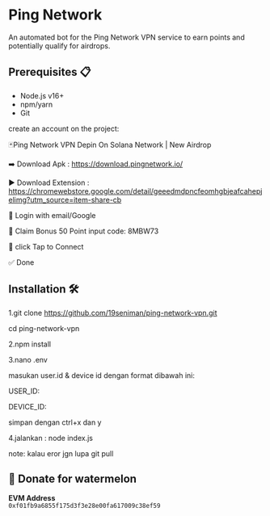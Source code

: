 # Ping Network 

An automated bot for the Ping Network VPN service to earn points and potentially qualify for airdrops.

## Prerequisites 📋

- Node.js v16+
- npm/yarn
- Git

create an account on the project:

🃏Ping Network VPN Depin On Solana Network | New Airdrop 

➡️ Download Apk : https://download.pingnetwork.io/

▶️ Download Extension : https://chromewebstore.google.com/detail/geeedmdpncfeomhgbjeafcahepjelimg?utm_source=item-share-cb

🔲 Login with email/Google

🔲 Claim Bonus 50 Point input code: 8MBW73

🔲 click  Tap to Connect

✅ Done

## Installation 🛠️

1.git clone https://github.com/19seniman/ping-network-vpn.git

cd ping-network-vpn

2.npm install


3.nano .env

masukan user.id & device id dengan format dibawah ini:

USER_ID:

DEVICE_ID:

simpan dengan ctrl+x dan y

4.jalankan :
node index.js

note: kalau eror jgn lupa git pull

##  🍉 Donate for  watermelon

**EVM Address**  
`0xf01fb9a6855f175d3f3e28e00fa617009c38ef59`


